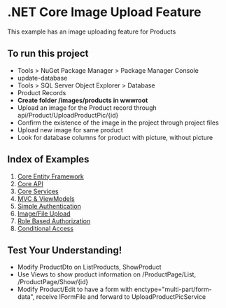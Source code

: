 # .NET Core Image Upload Feature
This example has an image uploading feature for Products

## To run this project
- Tools > NuGet Package Manager > Package Manager Console
- update-database
- Tools > SQL Server Object Explorer > Database
- Product Records
- **Create folder /images/products in wwwroot**
- Upload an image for the Product record through api/Product/UploadProductPic/{id}
- Confirm the existence of the image in the project through project files
- Upload new image for same product
- Look for database columns for product with picture, without picture

## Index of Examples
1. [Core Entity Framework](https://github.com/christinebittle/CoreEntityFramework)
2. [Core API](https://github.com/christinebittle/CoreAPI)
3. [Core Services](https://github.com/christinebittle/CoreServices)
4. [MVC & ViewModels](https://github.com/christinebittle/OnlineStore)
5. [Simple Authentication](https://github.com/christinebittle/OnlineStore/tree/Authentication1)
6. [Image/File Upload](https://github.com/christinebittle/OnlineStore/tree/product-image-upload)
7. [Role Based Authorization](https://github.com/christinebittle/OnlineStore/tree/Authentication2)
8. [Conditional Access](https://github.com/christinebittle/OnlineStore/tree/conditional-access)

## Test Your Understanding!
- Modify ProductDto on ListProducts, ShowProduct
- Use Views to show product information on /ProductPage/List, /ProductPage/Show/{id}
- Modify Product/Edit to have a form with enctype="multi-part/form-data", receive IFormFile and forward to UploadProductPicService
